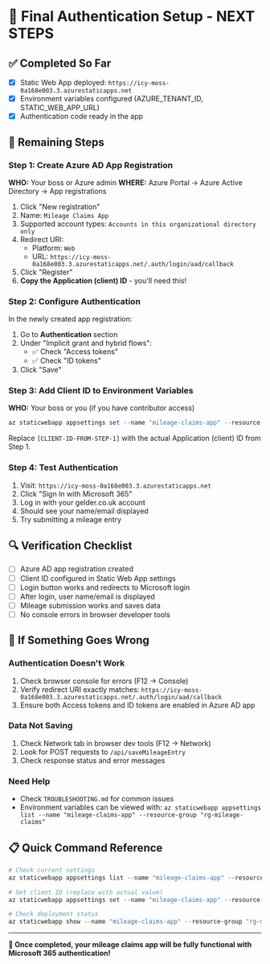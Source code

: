 # 🎯 Final Authentication Setup - NEXT STEPS

## ✅ Completed So Far

- [x] Static Web App deployed: `https://icy-moss-0a168e003.3.azurestaticapps.net`
- [x] Environment variables configured (AZURE_TENANT_ID, STATIC_WEB_APP_URL)
- [x] Authentication code ready in the app

## 🔧 Remaining Steps

### Step 1: Create Azure AD App Registration

**WHO:** Your boss or Azure admin
**WHERE:** Azure Portal → Azure Active Directory → App registrations

1. Click "New registration"
2. Name: `Mileage Claims App`
3. Supported account types: `Accounts in this organizational directory only`
4. Redirect URI:
   - Platform: `Web`
   - URL: `https://icy-moss-0a168e003.3.azurestaticapps.net/.auth/login/aad/callback`
5. Click "Register"
6. **Copy the Application (client) ID** - you'll need this!

### Step 2: Configure Authentication

In the newly created app registration:

1. Go to **Authentication** section
2. Under "Implicit grant and hybrid flows":
   - ✅ Check "Access tokens"
   - ✅ Check "ID tokens"
3. Click "Save"

### Step 3: Add Client ID to Environment Variables

**WHO:** Your boss or you (if you have contributor access)

```powershell
az staticwebapp appsettings set --name "mileage-claims-app" --resource-group "rg-mileage-claims" --setting-names AZURE_CLIENT_ID="[YOUR-ACTUAL-CLIENT-ID]"
```

Replace `[CLIENT-ID-FROM-STEP-1]` with the actual Application (client) ID from Step 1.

### Step 4: Test Authentication

1. Visit: `https://icy-moss-0a168e003.3.azurestaticapps.net`
2. Click "Sign In with Microsoft 365"
3. Log in with your gelder.co.uk account
4. Should see your name/email displayed
5. Try submitting a mileage entry

## 🔍 Verification Checklist

- [ ] Azure AD app registration created
- [ ] Client ID configured in Static Web App settings
- [ ] Login button works and redirects to Microsoft login
- [ ] After login, user name/email is displayed
- [ ] Mileage submission works and saves data
- [ ] No console errors in browser developer tools

## 🚨 If Something Goes Wrong

### Authentication Doesn't Work

1. Check browser console for errors (F12 → Console)
2. Verify redirect URI exactly matches: `https://icy-moss-0a168e003.3.azurestaticapps.net/.auth/login/aad/callback`
3. Ensure both Access tokens and ID tokens are enabled in Azure AD app

### Data Not Saving

1. Check Network tab in browser dev tools (F12 → Network)
2. Look for POST requests to `/api/saveMileageEntry`
3. Check response status and error messages

### Need Help

- Check `TROUBLESHOOTING.md` for common issues
- Environment variables can be viewed with: `az staticwebapp appsettings list --name "mileage-claims-app" --resource-group "rg-mileage-claims"`

## 📋 Quick Command Reference

```powershell
# Check current settings
az staticwebapp appsettings list --name "mileage-claims-app" --resource-group "rg-mileage-claims"

# Set client ID (replace with actual value)
az staticwebapp appsettings set --name "mileage-claims-app" --resource-group "rg-mileage-claims" --setting-names AZURE_CLIENT_ID="your-client-id-here"

# Check deployment status
az staticwebapp show --name "mileage-claims-app" --resource-group "rg-mileage-claims" --query "defaultHostname"
```

---

**🎉 Once completed, your mileage claims app will be fully functional with Microsoft 365 authentication!**

